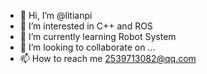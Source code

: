- 👋 Hi, I’m @litianpi
- 👀 I’m interested in C++ and ROS
- 🌱 I’m currently learning Robot System
- 💞️ I’m looking to collaborate on ...
- 📫 How to reach me 2539713082@qq.com

<!---
litianpi/litianpi is a ✨ special ✨ repository because its `README.md` (this file) appears on your GitHub profile.
You can click the Preview link to take a look at your changes.
--->
